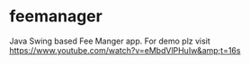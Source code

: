 # feemanager
Java Swing based Fee Manger app. For demo plz visit https://www.youtube.com/watch?v=eMbdVlPHuIw&amp;t=16s
